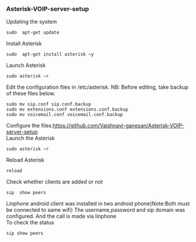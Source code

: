 ### Asterisk-VOIP-server-setup
Updating the system 
```
sudo  apt-get update 
```
Install Asterisk 
```
sudo  apt-get install asterisk –y 
```
Launch Asterisk 
```
sudo asterisk –r  
```
Edit the configuration files in /etc/asterisk. 
NB: Before editing, take backup of these files below.
```
sudo mv sip.conf sip.conf.backup
sudo mv extensions.conf extensions.conf.backup
sudo mv voicemail.conf voicemail.conf.backup
```
Configure the files:https://github.com/Vaishnavi-ganesan/Asterisk-VOIP-server-setup   
Launch the Asterisk 
```
sudo asterisk –r  
```
Reload Asterisk 
```
reload
```
Check whether clients are added or not 
```
sip  show peers
```
Linphone android client was installed in two android phone(Note:Both must be connected to same wifi) The username,password and sip domain was configured. And the call is made via linphone     
To check the status
```
sip show peers
```
